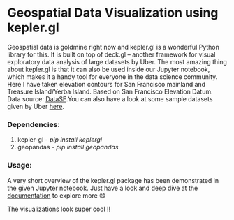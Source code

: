 # Geospatial Data Visualization using kepler.gl

Geospatial data is goldmine right now and kepler.gl is a wonderful Python library for this. It is built on top of deck.gl – another framework for visual exploratory data analysis of large datasets by Uber. The most amazing thing about kepler.gl is that it can also be used inside our Jupyter notebook, which makes it a handy tool for everyone in the data science community. Here I have taken elevation contours for San Francisco mainland and Treasure Island/Yerba Island. Based on San Francisco Elevation Datum. Data source: [DataSF](https://data.sfgov.org/City-Infrastructure/Street-Tree-List/tkzw-k3nq/data).You can also have a look at some sample datasets given by Uber [here](https://github.com/uber-web/kepler.gl-data).

 ### Dependencies:
 1. kepler-gl - *pip install keplergl*
 2. geopandas - *pip install geopandas*
 
 ### Usage:
 A very short overview of the kepler.gl package has been demonstrated in the given Jupyter notebook. Just have a look and deep dive at the [documentation](https://docs.kepler.gl/docs/api-reference) to explore more :smile:
 
 The visualizations look super cool !!
 
 
